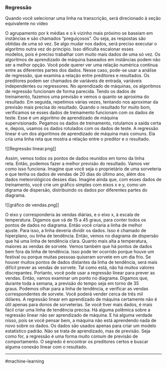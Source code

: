 ### Regressão

Quando você selecionar uma linha na transcrição, será direcionado à seção equivalente no vídeo

O agrupamento por k médias e o k vizinho mais próximo se baseiam em instâncias e são chamados “preguiçosos”. Ou seja, as respostas são obtidas de uma só vez. Se algo mudar nos dados, será preciso executar o algoritmo outra vez do princípio. Isso dificulta escalonar esses modelos, pois é preciso trabalhar com muito mais dados de uma só vez. Os algoritmos de aprendizado de máquina baseados em instâncias podem não ser a melhor opção. Você pode querer ver uma relação numérica contínua entre as diferentes partes dos dados. Nesse caso, pode-se usar a análise de regressão, que examina a relação entre preditores e resultados. Os preditores podem ser chamados de variáveis de entrada, variáveis independentes ou regressores. No aprendizado de máquinas, os algoritmos de regressão funcionam de forma parecida. Tendo os dados de treinamento, fazemos uma previsão e vemos o quanto se aproxima do resultado. Em seguida, repetimos várias vezes, tentando nos aproximar da previsão mais precisa do resultado. Quando o resultado for muito bom, verificamos se esses dados de treinamento funcionam com os dados de teste. Esse é um algoritmo de aprendizado de máquina supervisionado. Pegamos os dados de treinamento, rotulamos a saída certa e, depois, usamos os dados rotulados com os dados de teste. A regressão linear é um dos algoritmos de aprendizado de máquina mais comuns. Ela cria uma linha reta que mostra a relação entre o preditor e o resultado. 

![[Regressão linear.png]]

Assim, vemos todos os pontos de dados reunidos em torno da linha reta. Então, podemos fazer a melhor previsão do resultado. Vamos ver como isso funciona. Imagine que você seja o proprietário de uma sorveteria e que tenha os dados de vendas de 20 dias do último ano, além dos dados meteorológicos desses dias. Imagine ainda que, com esses dados de treinamento, você crie um gráfico simples com eixos x e y, como um digrama de dispersão, distribuindo os dados por diferentes partes do diagrama. 

![[gráfico de vendas.png]]

O eixo y corresponderia às vendas diárias, e o eixo x, à escala de temperatura. Digamos que vá de 15 a 45 graus, para conter todos os pontos de dados no diagrama. Então você criaria a linha de melhor ajuste. Para isso, a linha deveria dividir os dados. Isso é chamado de hiperplano, ou linha de tendência. Então, vemos no diagrama de dispersão que há uma linha de tendência clara. Quanto mais alta a temperatura, maiores as vendas de sorvete. Vemos também que há pontos de dados bem fora da linha de tendência. Isso pode ter ocorrido porque houve um festival ou porque muitas pessoas quiseram sorvete em um dia frio. Se houver muitos pontos de dados distantes da linha de tendência, será mais difícil prever as vendas de sorvete. Tal como está, não há muitos valores discrepantes. Portanto, você pode usar a regressão linear para prever as vendas. Então, vamos examinar um ponto no diagrama. Digamos que, durante toda a semana, a previsão do tempo seja em torno de 35 graus. Podemos olhar para a linha de tendência, e verificar as vendas correspondentes de sorvete. Você poderá vender cerca de três mil dólares. A regressão linear em aprendizado de máquina certamente não é útil apenas para donos de sorveterias. Se você tiver mais dados, é mais fácil criar uma linha de tendência precisa. Há alguma polêmica sobre a regressão linear não ser aprendizado de máquina. E há alguma verdade nisso, pois se você pensar bem, a máquina não está aprendendo nada de novo sobre os dados. Os dados são usados apenas para criar um modelo estatístico padrão. Não se trata de aprendizado, mas de previsão. Seja como for, a regressão é uma forma muito comum de previsão de comportamento. O segredo é encontrar os preditores certos e buscar alguma conexão linear com o resultado.

---
#machine-learning 